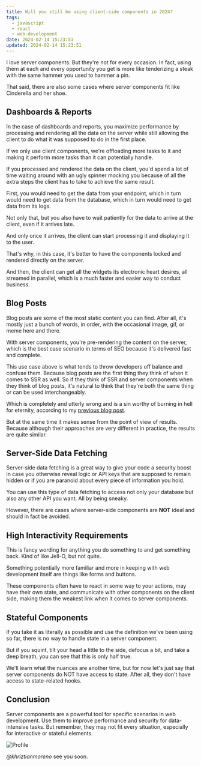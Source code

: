 ```yaml
---
title: Will you still be using client-side components in 2024?
tags:
  - javascript
  - react
  - web-development
date: 2024-02-14 15:23:51
updated: 2024-02-14 15:23:51
---
```


I love server components. But they're not for every occasion. In fact, using them at each and every opportunity you get is more like tenderizing a steak with the same hammer you used to hammer a pin.

That said, there are also some cases where server components fit like Cinderella and her shoe.

## Dashboards & Reports

In the case of dashboards and reports, you maximize performance by processing and rendering all the data on the server while still allowing the client to do what it was supposed to do in the first place.

If we only use client components, we're offloading more tasks to it and making it perform more tasks than it can potentially handle.

If you processed and rendered the data on the client, you'd spend a lot of time waiting around with an ugly spinner mocking you because of all the extra steps the client has to take to achieve the same result.

First, you would need to get the data from your endpoint, which in turn would need to get data from the database, which in turn would need to get data from its logs.

Not only that, but you also have to wait patiently for the data to arrive at the client, even if it arrives late.

And only once it arrives, the client can start processing it and displaying it to the user.

That's why, in this case, it's better to have the components locked and rendered directly on the server.

And then, the client can get all the widgets its electronic heart desires, all streamed in parallel, which is a much faster and easier way to conduct business.

## Blog Posts

Blog posts are some of the most static content you can find. After all, it's mostly just a bunch of words, in order, with the occasional image, gif, or meme here and there.

With server components, you're pre-rendering the content on the server, which is the best case scenario in terms of SEO because it's delivered fast and complete.

This use case above is what tends to throw developers off balance and confuse them. Because blog posts are the first thing they think of when it comes to SSR as well. So if they think of SSR and server components when they think of blog posts, it's natural to think that they're both the same thing or can be used interchangeably.

Which is completely and utterly wrong and is a sin worthy of burning in hell for eternity, according to my [previous blog post](https://dev.to/khriztianmoreno/server-components-vs-server-side-rendering-4ghe).

But at the same time it makes sense from the point of view of results. Because although their approaches are very different in practice, the results are quite similar.

## Server-Side Data Fetching

Server-side data fetching is a great way to give your code a security boost in case you otherwise reveal logic or API keys that are supposed to remain hidden or if you are paranoid about every piece of information you hold.

You can use this type of data fetching to access not only your database but also any other API you want. All by being sneaky.

However, there are cases where server-side components are **NOT** ideal and should in fact be avoided.

## High Interactivity Requirements

This is fancy wording for anything you do something to and get something back. Kind of like Jell-O, but not quite.

Something potentially more familiar and more in keeping with web development itself are things like forms and buttons.

These components often have to react in some way to your actions, may have their own state, and communicate with other components on the client side, making them the weakest link when it comes to server components.

## Stateful Components

If you take it as literally as possible and use the definition we've been using so far, there is no way to handle state in a server component.

But if you squint, tilt your head a little to the side, defocus a bit, and take a deep breath, you can see that this is only half true.

We'll learn what the nuances are another time, but for now let's just say that server components do NOT have access to state. After all, they don't have access to state-related hooks.

## Conclusion

Server components are a powerful tool for specific scenarios in web development. Use them to improve performance and security for data-intensive tasks. But remember, they may not fit every situation, especially for interactive or stateful elements.

![Profile](https://res.cloudinary.com/khriztianmoreno/image/upload/c_scale,w_148/v1591324337/KM-brand/stickers/sticker-3_2x.png)

_@khriztianmoreno_ see you soon.
